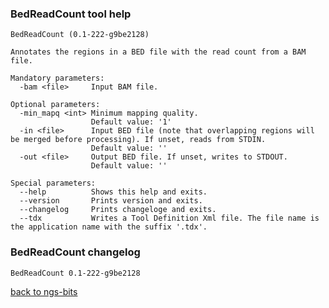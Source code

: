 ### BedReadCount tool help
	BedReadCount (0.1-222-g9be2128)
	
	Annotates the regions in a BED file with the read count from a BAM file.
	
	Mandatory parameters:
	  -bam <file>     Input BAM file.
	
	Optional parameters:
	  -min_mapq <int> Minimum mapping quality.
	                  Default value: '1'
	  -in <file>      Input BED file (note that overlapping regions will be merged before processing). If unset, reads from STDIN.
	                  Default value: ''
	  -out <file>     Output BED file. If unset, writes to STDOUT.
	                  Default value: ''
	
	Special parameters:
	  --help          Shows this help and exits.
	  --version       Prints version and exits.
	  --changelog     Prints changeloge and exits.
	  --tdx           Writes a Tool Definition Xml file. The file name is the application name with the suffix '.tdx'.
	
### BedReadCount changelog
	BedReadCount 0.1-222-g9be2128
	
[back to ngs-bits](https://github.com/marc-sturm/ngs-bits)